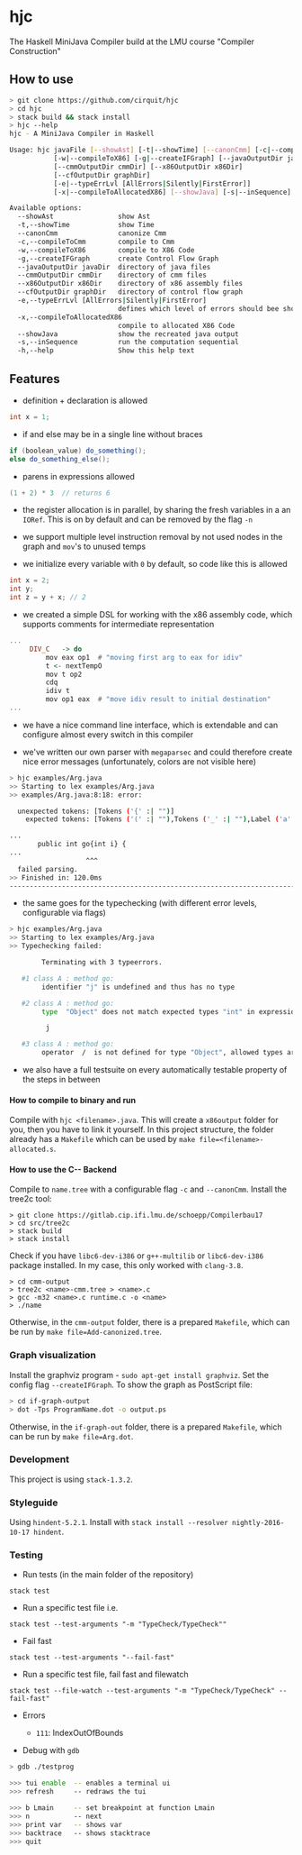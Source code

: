 # hjc
The Haskell MiniJava Compiler build at the LMU course "Compiler Construction"

## How to use

```bash
> git clone https://github.com/cirquit/hjc
> cd hjc
> stack build && stack install
> hjc --help
hjc - A MiniJava Compiler in Haskell

Usage: hjc javaFile [--showAst] [-t|--showTime] [--canonCmm] [-c|--compileToCmm]
           [-w|--compileToX86] [-g|--createIFGraph] [--javaOutputDir javaDir]
           [--cmmOutputDir cmmDir] [--x86OutputDir x86Dir]
           [--cfOutputDir graphDir]
           [-e|--typeErrLvl [AllErrors|Silently|FirstError]]
           [-x|--compileToAllocatedX86] [--showJava] [-s|--inSequence]

Available options:
  --showAst                show Ast
  -t,--showTime            show Time
  --canonCmm               canonize Cmm
  -c,--compileToCmm        compile to Cmm
  -w,--compileToX86        compile to X86 Code
  -g,--createIFGraph       create Control Flow Graph
  --javaOutputDir javaDir  directory of java files
  --cmmOutputDir cmmDir    directory of cmm files
  --x86OutputDir x86Dir    directory of x86 assembly files
  --cfOutputDir graphDir   directory of control flow graph
  -e,--typeErrLvl [AllErrors|Silently|FirstError]
                           defines which level of errors should bee shown
  -x,--compileToAllocatedX86
                           compile to allocated X86 Code
  --showJava               show the recreated java output
  -s,--inSequence          run the computation sequential
  -h,--help                Show this help text

```

## Features

* definition + declaration is allowed
```java
int x = 1;
```

* if and else may be in a single line without braces
```java
if (boolean_value) do_something();
else do_something_else();
```

* parens in expressions allowed
```java
(1 + 2) * 3  // returns 6
``` 

* the register allocation is in parallel, by sharing the fresh variables in a an `IORef`. This is on by default and can be removed by the flag `-n`

* we support multiple level instruction removal by not used nodes in the graph and `mov`'s to unused temps

* we initialize every variable with `0` by default, so code like this is allowed
```java
int x = 2;
int y;
int z = y + x; // 2
```

* we created a simple DSL for working with the x86 assembly code, which supports comments for intermediate representation
```haskell
...
     DIV_C   -> do 
         mov eax op1  # "moving first arg to eax for idiv"
         t <- nextTempO 
         mov t op2
         cdq
         idiv t
         mov op1 eax  # "move idiv result to initial destination"
...
```

* we have a nice command line interface, which is extendable and can configure almost every switch in this compiler

* we've written our own parser with `megaparsec` and could therefore create nice error messages (unfortunately, colors are not visible here)

```bash
> hjc examples/Arg.java
>> Starting to lex examples/Arg.java
>> examples/Arg.java:8:18: error:

  unexpected tokens: [Tokens ('{' :| "")]
    expected tokens: [Tokens ('(' :| ""),Tokens ('_' :| ""),Label ('a' :| "lphanumeric character")]

...
       public int go{int i} {
...
                   ^^^
  failed parsing.
>> Finished in: 120.0ms
--------------------------------------------------------------------------------
```

* the same goes for the typechecking (with different error levels, configurable via flags)

```bash
> hjc examples/Arg.java
>> Starting to lex examples/Arg.java
>> Typechecking failed: 

        Terminating with 3 typeerrors.

   #1 class A : method go:
        identifier "j" is undefined and thus has no type

   #2 class A : method go:
        type  "Object" does not match expected types "int" in expression:

         j

   #3 class A : method go:
        operator  /  is not defined for type "Object", allowed types are "int"
```

* we also have a full testsuite on every automatically testable property of the steps in between

#### How to compile to binary and run

Compile with `hjc <filename>.java`. This will create a `x86output` folder for you, then you have to link it yourself. In this project structure, the folder already has a `Makefile` which can be used by `make file=<filename>-allocated.s`.

#### How to use the C-- Backend

Compile to `name.tree` with a configurable flag `-c` and `--canonCmm`.
Install the tree2c tool:

```
> git clone https://gitlab.cip.ifi.lmu.de/schoepp/Compilerbau17
> cd src/tree2c
> stack build
> stack install
```

Check if you have `libc6-dev-i386` or `g++-multilib` or `libc6-dev-i386` package installed.
In my case, this only worked with `clang-3.8`.

```
> cd cmm-output
> tree2c <name>-cmm.tree > <name>.c
> gcc -m32 <name>.c runtime.c -o <name>
> ./name
```

Otherwise, in the `cmm-output` folder, there is a prepared `Makefile`, which can be run by `make file=Add-canonized.tree`.

### Graph visualization

Install the graphviz program - `sudo apt-get install graphviz`.
Set the config flag `--createIFGraph`.
To show the graph as PostScript file:

```bash
> cd if-graph-output
> dot -Tps ProgramName.dot -o output.ps
```

Otherwise, in the `if-graph-out` folder, there is a prepared `Makefile`, which can be run by `make file=Arg.dot`.


### Development

This project is using `stack-1.3.2`.

### Styleguide

Using `hindent-5.2.1`. Install with `stack install --resolver nightly-2016-10-17 hindent`. 

### Testing

* Run tests (in the main folder of the repository)
```
stack test
```

* Run a specific test file i.e.
```
stack test --test-arguments "-m "TypeCheck/TypeCheck""
```

* Fail fast
```
stack test --test-arguments "--fail-fast"
```

* Run a specific test file, fail fast and filewatch
```
stack test --file-watch --test-arguments "-m "TypeCheck/TypeCheck" --fail-fast"
```

* Errors
    * `111`: IndexOutOfBounds

* Debug with `gdb`

```bash
> gdb ./testprog

>>> tui enable  -- enables a terminal ui
>>> refresh     -- redraws the tui

>>> b Lmain     -- set breakpoint at function Lmain
>>> n           -- next
>>> print var   -- shows var
>>> backtrace   -- shows stacktrace
>>> quit
```
